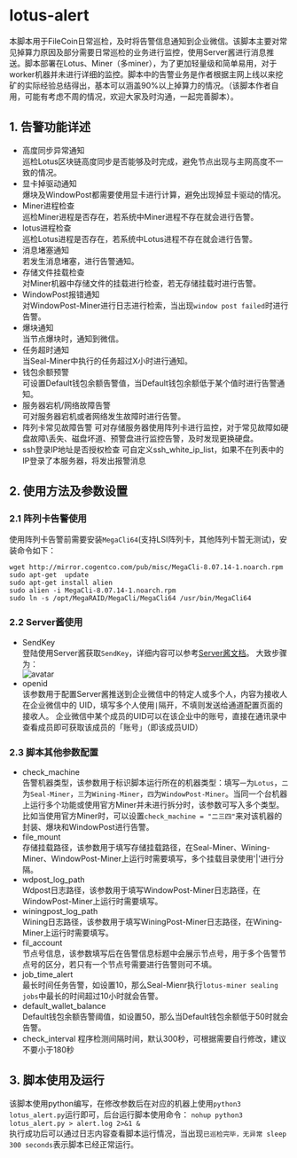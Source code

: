 # lotus-alert

本脚本用于FileCoin日常巡检，及时将告警信息通知到企业微信。该脚本主要对常见掉算力原因及部分需要日常巡检的业务进行监控，使用Server酱进行消息推送。脚本部署在Lotus、Miner（多miner），为了更加轻量级和简单易用，对于worker机器并未进行详细的监控。脚本中的告警业务是作者根据主网上线以来挖矿的实际经验总结得出，基本可以涵盖90%以上掉算力的情况。（该脚本作者自用，可能有考虑不周的情况，欢迎大家及时沟通，一起完善脚本）。

## 1. 告警功能详述

- 高度同步异常通知  
巡检Lotus区块链高度同步是否能够及时完成，避免节点出现与主网高度不一致的情况。
- 显卡掉驱动通知  
爆块及WindowPost都需要使用显卡进行计算，避免出现掉显卡驱动的情况。
- Miner进程检查  
巡检Miner进程是否存在，若系统中Miner进程不存在就会进行告警。
- lotus进程检查  
巡检Lotus进程是否存在，若系统中Lotus进程不存在就会进行告警。
- 消息堵塞通知  
若发生消息堵塞，进行告警通知。
- 存储文件挂载检查  
对Miner机器中存储文件的挂载进行检查，若无存储挂载时进行告警。
- WindowPost报错通知  
对WindowPost-Miner进行日志进行检索，当出现`window post failed`时进行告警。
- 爆块通知  
当节点爆块时，通知到微信。
- 任务超时通知  
当Seal-Miner中执行的任务超过X小时进行通知。
- 钱包余额预警  
可设置Default钱包余额告警值，当Default钱包余额低于某个值时进行告警通知。
- 服务器宕机/网络故障告警  
可对服务器宕机或者网络发生故障时进行告警。
- 阵列卡常见故障告警
可对存储服务器使用阵列卡进行监控，对于常见故障如硬盘故障\丢失、磁盘坏道、预警盘进行监控告警，及时发现更换硬盘。
- ssh登录IP地址是否授权检查
可自定义ssh_white_ip_list，如果不在列表中的IP登录了本服务器，将发出报警消息

## 2. 使用方法及参数设置

### 2.1 阵列卡告警使用

使用阵列卡告警前需要安装`MegaCli64`(支持LSI阵列卡，其他阵列卡暂无测试)，安装命令如下：

```shell
wget http://mirror.cogentco.com/pub/misc/MegaCli-8.07.14-1.noarch.rpm
sudo apt-get  update
sudo apt-get install alien
sudo alien -i MegaCli-8.07.14-1.noarch.rpm
sudo ln -s /opt/MegaRAID/MegaCli/MegaCli64 /usr/bin/MegaCli64
```

### 2.2 Server酱使用

- SendKey  
登陆使用Server酱获取`SendKey`，详细内容可以参考[Server酱文档](https://sct.ftqq.com/forward)。
大致步骤为：  
![avatar](./images/serverj.png)
- openid  
该参数用于配置Server酱推送到企业微信中的特定人或多个人，内容为接收人在企业微信中的 UID，填写多个人使用`|`隔开，不填则发送给通道配置页面的接收人。
企业微信中某个成员的UID可以在该企业中的账号，直接在通讯录中查看成员即可获取该成员的「账号」（即该成员UID）

### 2.3 脚本其他参数配置

- check_machine  
告警机器类型，该参数用于标识脚本运行所在的机器类型：填写`一`为`Lotus`，`二`为`Seal-Miner`，`三`为`Wining-Miner`，`四`为`WindowPost-Miner`。当同一个台机器上运行多个功能或使用官方Miner并未进行拆分时，该参数可写入多个类型。比如当使用官方Miner时，可以设置`check_machine = "二三四"`来对该机器的封装、爆块和WindowPost进行告警。
- file_mount  
存储挂载路径，该参数用于填写存储挂载路径，在Seal-Miner、Wining-Miner、WindowPost-Miner上运行时需要填写，多个挂载目录使用'|'进行分隔。
- wdpost_log_path  
Wdpost日志路径，该参数用于填写WindowPost-Miner日志路径，在WindowPost-Miner上运行时需要填写。
- winingpost_log_path  
Wining日志路径，该参数用于填写WiningPost-Miner日志路径，在Wining-Miner上运行时需要填写。
- fil_account  
节点号信息，该参数填写后在告警信息标题中会展示节点号，用于多个告警节点号的区分，若只有一个节点号需要进行告警则可不填。
- job_time_alert  
最长时间任务告警，如设置10，那么Seal-Mienr执行`lotus-miner sealing jobs`中最长的时间超过10小时就会告警。
- default_wallet_balance  
Default钱包余额告警阈值，如设置50，那么当Default钱包余额低于50时就会告警。
- check_interval
程序检测间隔时间，默认300秒，可根据需要自行修改，建议不要小于180秒

## 3. 脚本使用及运行

该脚本使用python编写，在修改参数后在对应的机器上使用`python3 lotus_alert.py`运行即可，后台运行脚本使用命令：
`nohup python3 lotus_alert.py > alert.log 2>&1 &`  
执行成功后可以通过日志内容查看脚本运行情况，当出现`已巡检完毕，无异常 sleep 300 seconds`表示脚本已经正常运行。

